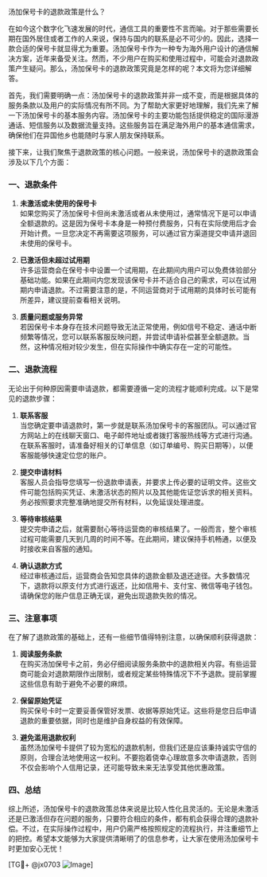 汤加保号卡的退款政策是什么？

在如今这个数字化飞速发展的时代，通信工具的重要性不言而喻。对于那些需要长期在国外居住或者工作的人来说，保持与国内的联系是必不可少的。因此，选择一款合适的保号卡就显得尤为重要。汤加保号卡作为一种专为海外用户设计的通信解决方案，近年来备受关注。然而，不少用户在购买和使用过程中，可能会对退款政策产生疑问。那么，汤加保号卡的退款政策究竟是怎样的呢？本文将为您详细解答。

首先，我们需要明确一点：汤加保号卡的退款政策并非一成不变，而是根据具体的服务条款以及用户的实际情况有所不同。为了帮助大家更好地理解，我们先来了解一下汤加保号卡的基本服务内容。汤加保号卡的主要功能包括提供稳定的国际漫游通话、短信服务以及数据流量支持。这些服务旨在满足海外用户的基本通信需求，确保他们在异国他乡也能随时与家人朋友保持联系。

接下来，让我们聚焦于退款政策的核心问题。一般来说，汤加保号卡的退款政策会涉及以下几个方面：

### 一、退款条件

1. **未激活或未使用的保号卡**  
   如果您购买了汤加保号卡但尚未激活或者从未使用过，通常情况下是可以申请全额退款的。这是因为保号卡本身是一种预付费服务，只有在实际使用后才会开始计费。一旦您决定不再需要这项服务，可以通过官方渠道提交申请并退回未使用的保号卡。

2. **已激活但未超过试用期**  
   许多运营商会在保号卡中设置一个试用期，在此期间内用户可以免费体验部分基础功能。如果在此期间内您发现该保号卡并不适合自己的需求，可以在试用期内申请退款。不过需要注意的是，不同运营商对于试用期的具体时长可能有所差异，建议提前查看相关说明。

3. **质量问题或服务异常**  
   若因保号卡本身存在技术问题导致无法正常使用，例如信号不稳定、通话中断频繁等情况，您可以联系客服反映问题，并尝试申请补偿甚至全额退款。当然，这种情况相对较少发生，但在实际操作中确实存在一定的可能性。

### 二、退款流程

无论出于何种原因需要申请退款，都需要遵循一定的流程才能顺利完成。以下是常见的退款步骤：

1. **联系客服**  
   当您确定要申请退款时，第一步就是联系汤加保号卡的客服团队。可以通过官方网站上的在线聊天窗口、电子邮件地址或者拨打客服热线等方式进行沟通。在联系客服时，请准备好相关的订单信息（如订单编号、购买日期等），以便客服能够快速定位您的账户。

2. **提交申请材料**  
   客服人员会指导您填写一份退款申请表，并要求上传必要的证明文件。这些文件可能包括购买凭证、未激活状态的照片以及其他能佐证您诉求的相关资料。务必按照要求完整准确地提交所有材料，以免延误处理进度。

3. **等待审核结果**  
   提交完申请之后，就需要耐心等待运营商的审核结果了。一般而言，整个审核过程可能需要几天到几周的时间不等。在此期间，建议保持手机畅通，以便及时接收来自客服的通知。

4. **确认退款方式**  
   经过审核通过后，运营商会告知您具体的退款金额及退还途径。大多数情况下，退款将以原支付方式进行返还，比如信用卡、支付宝、微信等电子钱包。请确保您的账户信息正确无误，避免出现退款失败的情况。

### 三、注意事项

在了解了退款政策的基础上，还有一些细节值得特别注意，以确保顺利获得退款：

1. **阅读服务条款**  
   在购买汤加保号卡之前，务必仔细阅读服务条款中的退款相关内容。有些运营商可能会对退款期限作出限制，或者规定某些特殊情况下不予退款。提前掌握这些信息有助于避免不必要的麻烦。

2. **保留原始凭证**  
   购买保号卡时一定要妥善保管好发票、收据等原始凭证。这些将是您日后申请退款的重要依据，同时也是维护自身权益的有效保障。

3. **避免滥用退款权利**  
   虽然汤加保号卡提供了较为宽松的退款机制，但我们还是应该秉持诚实守信的原则，合理合法地使用这一权利。不要抱着侥幸心理故意多次申请退款，否则不仅会影响个人信用记录，还可能导致未来无法享受其他优惠政策。

### 四、总结

综上所述，汤加保号卡的退款政策总体来说是比较人性化且灵活的。无论是未激活还是已激活但存在问题的服务，只要符合相应的条件，都有机会获得合理的退款补偿。不过，在实际操作过程中，用户仍需严格按照规定的流程执行，并注重细节上的把控。希望本文能够为大家提供清晰明了的信息参考，让大家在使用汤加保号卡时更加安心无忧！

[TG💪+ @jx0703 ![Image](https://github.com/user-attachments/assets/dbca1d08-cadb-493c-b0ec-ad6f7a83f270)]